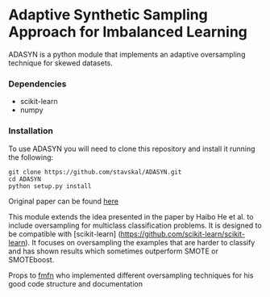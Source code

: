 # Adaptive Synthetic Sampling Approach for Imbalanced Learning 

ADASYN is a python module that implements an adaptive oversampling technique for skewed datasets.

### Dependencies
* scikit-learn
* numpy

### Installation

To use ADASYN you will need to clone this repository and install it running the following:

    git clone https://github.com/stavskal/ADASYN.git
    cd ADASYN
    python setup.py install
    
Original paper can be found [here](http://ieeexplore.ieee.org/xpl/login.jsp?tp=&arnumber=4633969&url=http://ieeexplore.ieee.org/xpls/abs_all.jsp%3Farnumber%3D4633969) 

This module extends the idea presented in the paper by Haibo He et al. to include oversampling for multiclass classification problems. It is designed to be compatible with [scikit-learn] (https://github.com/scikit-learn/scikit-learn). It focuses on oversampling the examples that are harder to classify and has shown results which sometimes outperform SMOTE or SMOTEboost.

Props to [fmfn](https://github.com/fmfn) who implemented different oversampling techniques for his good code structure and documentation
